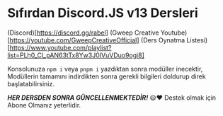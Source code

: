 # Sıfırdan Discord.JS v13 Dersleri
(Discord)[https://discord.gg/rabel]
(Gweep Creative Youtube)[https://youtube.com/GweepCreativeOfficial]
(Ders Oynatma Listesi)[https://www.youtube.com/playlist?list=PLh0_Cl_pAN63tTx8Yw3J0IVuVDuo9ogi8]

Konsolunuza `npm i` veya `pnpm i` yazdıktan sonra modüller inecektir,
Modüllerin tamamını indirdikten sonra gerekli bilgileri doldurup direk başlatabilirsiniz.

***HER DERSDEN SONRA GÜNCELLENMEKTEDİR!*** 😃❤️
Destek olmak için Abone Olmanız yeterlidir.
